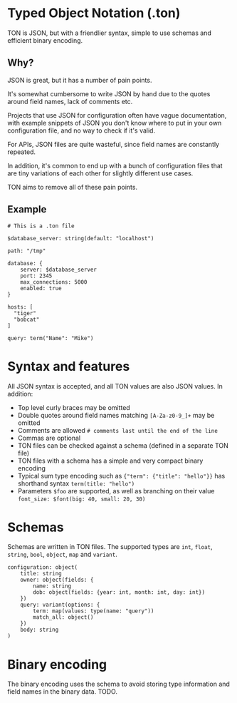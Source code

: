 #  Typed Object Notation (.ton)

TON is JSON, but with a friendlier syntax, simple to use schemas and efficient binary encoding.

## Why?

JSON is great, but it has a number of pain points. 

It's somewhat cumbersome to write JSON by hand due to the quotes around field names, lack of comments etc. 

Projects that use JSON for configuration often have vague documentation, with example snippets of JSON you don't know where to put in your own configuration file, and no way to check if it's valid. 

For APIs, JSON files are quite wasteful, since field names are constantly repeated.

In addition, it's common to end up with a bunch of configuration files that are tiny variations of each other for slightly different use cases.

TON aims to remove all of these pain points.

## Example

    # This is a .ton file

    $database_server: string(default: "localhost")

    path: "/tmp"

    database: {
        server: $database_server
        port: 2345
        max_connections: 5000
        enabled: true
    }

    hosts: [
      "tiger"
      "bobcat"
    ]

    query: term("Name": "Mike")


# Syntax and features

All JSON syntax is accepted, and all TON values are also JSON values. In addition:

 * Top level curly braces may be omitted
 * Double quotes around field names matching `[A-Za-z0-9_]+` may be omitted
 * Comments are allowed `# comments last until the end of the line` 
 * Commas are optional
 * TON files can be checked against a schema (defined in a separate TON file)
 * TON files with a schema has a simple and very compact binary encoding
 * Typical sum type encoding such as `{"term": {"title": "hello"}}` has shorthand syntax `term(title: "hello")`
 * Parameters `$foo` are supported, as well as branching on their value `font_size: $font(big: 40, small: 20, 30)`


# Schemas

Schemas are written in TON files. The supported types are `int`, `float`, `string`, `bool`, `object`, `map` and `variant`.

    configuration: object(
        title: string
        owner: object(fields: {
            name: string
            dob: object(fields: {year: int, month: int, day: int})
        })
        query: variant(options: {
            term: map(values: type(name: "query"))
            match_all: object()
        })
        body: string
    )


# Binary encoding

The binary encoding uses the schema to avoid storing type information and field names in the binary data. TODO.
